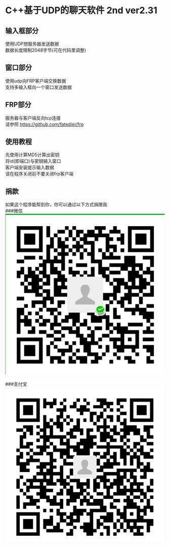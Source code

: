 C++基于UDP的聊天软件 2nd ver2.31
====

输入框部分
-----
使用UDP想服务器发送数据<br>
数据长度限制2048字节(可在代码里调整)<br>

窗口部分
-----
使用udp向FRP客户端交换数据<br>
支持多输入框向一个窗口发送数据<br>

FRP部分
-----
服务器与客户端反向tcp连接<br>
请参照 https://github.com/fatedier/frp<br>

使用教程
-----
先使用计算MD5计算出密钥<br>
将id(即端口)与密钥输入窗口<br>
客户端安装提示输入数据<br>
请在程序关闭前不要关闭frp客户端<br>

捐款
-----
如果这个程序能帮到你，你可以通过以下方式捐赠我<br>
###微信<br>
![](https://github.com/Blocks233/Message/raw/master/捐款/wechat.png)<br><br>
###支付宝<br>
![](https://github.com/Blocks233/Message/raw/master/捐款/alipay.jpg)<br>
